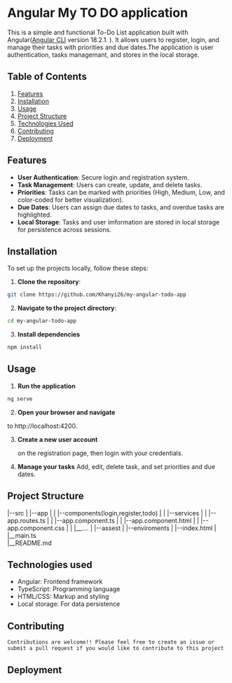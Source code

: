 # Angular My TO  DO application

This is a simple and functional To-Do List application built with Angular([Angular CLI](https://github.com/angular/angular-cli) version 18.2.1.
). It allows users to register, login, and manage their tasks with priorities and due dates.The application is user authentication, tasks managemant, and stores in the local storage.

## Table of Contents

1. [Features](#features)
2. [Installation](#installation)
3. [Usage](#usage)
4. [Project Structure](#project-structure)
5. [Technologies Used](#technologies-used)
6. [Contributing](#contributing)
7. [Deployment](#deployment)


## Features

- **User Authentication**: Secure login and registration system.
- **Task Management**:  Users can create, update, and delete tasks.
- **Priorities**: Tasks can be marked with priorities (High, Medium, Low, and color-coded for better visualization).
- **Due Dates**:  Users can assign due dates to tasks, and overdue tasks are highlighted.
- **Local Storage**:  Tasks and user imformation are stored in local storage for persistence across sessions.


## Installation

To set up the projects locally, follow these steps:


1. **Clone the repository**:
 
 ```bash
 git clone https://github.com/Khanyi26/my-angular-todo-app
 ```


2. **Navigate to the project directory**:

```bash
cd my-angular-todo-app
```
3. **Install dependencies**

```bash
npm install 
```

## Usage

1. **Run the application**

```bash
ng serve 
```

2. **Open your browser and navigate**

to http://localhost:4200.

3. **Create a new user account**

    on the registration page, then login with your credentials.

4. **Manage your tasks**
    Add, edit, delete task, and set priorities and due dates.


## Project Structure

|--src 
|   |--app
|   |   |--components(login,register,todo)
|   |   |--services
|   |   |--app.routes.ts
|   |   |--app.component.ts
|   |   |--app.component.html
|   |   |--app.component.css
|   |   |__....
|   |--assest
|   |--enviroments
|   |--index.html
|   |__main.ts  
|__README.md


## Technologies used

- Angular: Frontend framework
- TypeScript: Programming language
- HTML/CSS: Markup and styling 
- Local storage: For data persistence

## Contributing
    Contributions are welcome!! Please feel free to create an issue or submit a pull request if you would like to contribute to this project


## Deployment

